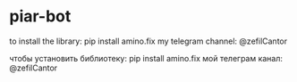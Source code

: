 # piar-bot

to install the library: pip install amino.fix
my telegram channel: @zefilCantor


чтобы установить библиотеку: pip install amino.fix
мой телеграм канал: @zefilCantor
